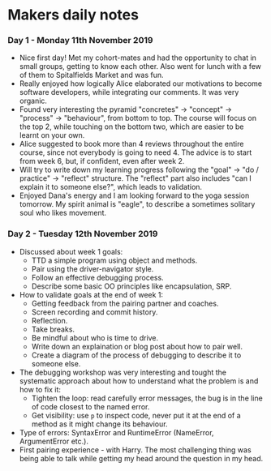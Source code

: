 # Makers daily notes

### Day 1 - Monday 11th November 2019

- Nice first day! Met my cohort-mates and had the opportunity to chat in small groups, getting to know each other. Also went for lunch with a few of them to Spitalfields Market and was fun.
- Really enjoyed how logically Alice elaborated our motivations to become software developers, while integrating our comments. It was very organic.
- Found very interesting the pyramid "concretes" -> "concept" -> "process" -> "behaviour", from bottom to top. The course will focus on the top 2, while touching on the bottom two, which are easier to be learnt on your own.
- Alice suggested to book more than 4 reviews throughout the entire course, since not everybody is going to need 4. The advice is to start from week 6, but, if confident, even after week 2.
- Will try to write down my learning progress following the "goal" -> "do / practice" -> "reflect" structure. The "reflect" part also includes "can I explain it to someone else?", which leads to validation.
- Enjoyed Dana's energy and I am looking forward to the yoga session tomorrow. My spirit animal is "eagle", to describe a sometimes solitary soul who likes movement.

### Day 2 - Tuesday 12th November 2019

- Discussed about week 1 goals:
  - TTD a simple program using object and methods.
  - Pair using the driver-navigator style.
  - Follow an effective debugging process.
  - Describe some basic OO principles like encapsulation, SRP.
- How to validate goals at the end of week 1:
  - Getting feedback from the pairing partner and coaches.
  - Screen recording and commit history.
  - Reflection.
  - Take breaks.
  - Be mindful about who is time to drive.
  - Write down an explaination or blog post about how to pair well.
  - Create a diagram of the process of debugging to describe it to someone else.
- The debugging workshop was very interesting and tought the systematic approach about how to understand what the problem is and how to fix it:
  - Tighten the loop: read carefully error messages, the bug is in the line of code closest to the named error. 
  - Get visibility: use `p` to inspect code, never put it at the end of a method as it might change its behaviour.
- Type of errors: SyntaxError and RuntimeError (NameError, ArgumentError etc.).
- First pairing experience - with Harry. The most challenging thing was being able to talk while getting my head around the question in my head.